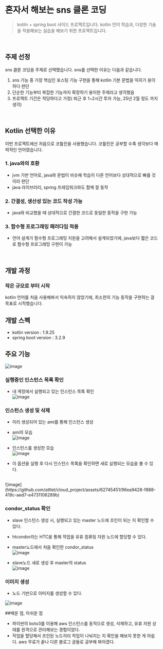 # 혼자서 해보는 sns 클론 코딩


> kotiln + spring boot 사이드 프로젝트입니다. kotlin 언어 학습과, 다양한 기술을 적용해보는 실습을 해보기 위한 프로젝트입니다.

<br/>

## 주제 선정

sns 클론 코딩을 주제로 선택했습니다. sns를 선택한 이유는 다음과 같습니다.

1. sns 기능 중 가장 핵심인 포스팅 기능 구현을 통해 kotlin 기본 문법을 익히기 용이하다 판단
2. 단순한 기능부터 복잡한 기능까지 확장하기 용이한 주제라고 생각했음
3. 프로젝트 기간은 적당하다고 가정( 퇴근 후 1~2시간 투자 가능, 25년 2월 정도 까지 생각)

<br/>

## Kotlin 선택한 이유

이번 프로젝트에선 처음으로 코틀린을 사용했습니다. 코틀린은 공부할 수록 생각보다 매력적인 언어였습니다.

### 1. java와의 호환

- jvm 기반 언어로, java와 문법이 비슷해 학습이 다른 언어보다 상대적으로 빠를 것이라 판단
- java 라이브러리, spring 프레임워크와도 함께 잘 동작

### 2. 간결성, 생산성 있는 코드 작성 가능

- java와 비교했을 때 상대적으로 간결한 코드로 동일한 동작을 구현 가능


### 3. 함수형 프로그래밍 패러다임 적용

- 언어 설계가 함수형 프로그래밍 지원을 고려해서 설계되었기에, java보다 짧은 코드로 함수형 프로그래밍 구현이 가능


<br>




## 개발 과정

### 작은 규모로 부터 시작
kotlin 언어를 처음 사용해봐서 익숙하지 않았기에, 최소한의 기능 동작을 구현하는 걸 목표로 시작했습니다.








## 개발 스펙

- kotlin version : 1.9.25
- spring boot version : 3.2.9

  







## 주요 기능

![image](https://github.com/attlet/cloud_project/assets/62745451/1d1820c0-dad2-4477-b1ee-5e93773b18ff)


### 실행중인 인스턴스 목록 확인 
- 내 계정에서 실행되고 있는 인스턴스 목록 확인
  <br>
![image](https://github.com/attlet/cloud_project/assets/62745451/e96253b2-f4e3-4f72-b412-ae772b87bd05)


### 인스턴스 생성 및 삭제
- 미리 생성되어 있는 ami를 통해 인스턴스 생성

- ami의 모습<br>
![image](https://github.com/attlet/cloud_project/assets/62745451/075f4775-7665-4d60-b79f-3187b960ca9d)

- 인스턴스를 생성한 모습<br>
![image](https://github.com/attlet/cloud_project/assets/62745451/14985243-f569-4916-8cba-1683076ccf74)

- 이 옵션을 실행 후 다시 인스턴스 목록을 확인하면 새로 실행되는 모습을 볼 수 있다.
<br>
![image](https://github.com/attlet/cloud_project/assets/62745451/96ea9428-f888-419c-aed7-e4731106289b)


### condor_status 확인

- slave 인스턴스 생성 시, 실행되고 있는 master 노드에 조인이 되는 지 확인할 수 있다.
- htcondor라는 HTC을 통해 작업을 유휴 컴퓨팅 자원 노드에 할당할 수 있다.

- master노드에서 처음 확인한 condor_status <br>
![image](https://github.com/attlet/cloud_project/assets/62745451/d60c5464-5b3f-4c54-89d4-36a8cbccdac3)

- slave노드 새로 생성 후 master의 status <br>
![image](https://github.com/attlet/cloud_project/assets/62745451/7375d8e7-82de-4ce3-bf77-115ec7d8edf4)

### 이미지 생성
- 노드 기반으로 이미지를 생성할 수 있다.

![image](https://github.com/attlet/cloud_project/assets/62745451/f318a9d3-ae27-42b4-a684-63d74431bf2c)



##배운 점, 아쉬운 점

- 파이썬의 boto3를 이용해 aws 인스턴스를 동적으로 생성, 삭제하고, 유휴 자원 상태를 원격으로 관리해보는 경험이었다.
- 작업을 할당해서 조인된 노드끼리 작업이 나눠지는 지 확인을 해보지 못한 게 아쉽다. aws 무료가 끝나 다른 블로그 글들로 공부해 봐야겠다.




